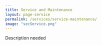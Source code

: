 ```yaml
---
title: Service and Maintenance
layout: page-service
permalink: /services/service-maintenance/
image: "secService.png"
---
```

Description needed
